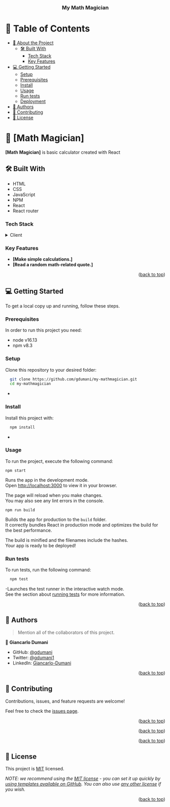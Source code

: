 <a name="readme-top"></a>

<!--
HOW TO USE:
This is an example of how you may give instructions on setting up your project locally.

Modify this file to match your project and remove sections that don't apply.

REQUIRED SECTIONS:
- Table of Contents
- About the Project
  - Built With
  - Live Demo
- Getting Started
- Authors
- Future Features
- Contributing
- Show your support
- Acknowledgements
- License

OPTIONAL SECTIONS:
- FAQ

After you're finished please remove all the comments and instructions!
-->

<div align="center">
  <!-- You are encouraged to replace this logo with your own! Otherwise you can also remove it. -->
  <!-- <img src="murple_logo.png" alt="logo" width="140"  height="auto" />
  <br/> -->

  <h3><b>My Math Magician</b></h3>

</div>

<!-- TABLE OF CONTENTS -->

# 📗 Table of Contents

- [📖 About the Project](#about-project)
  - [🛠 Built With](#built-with)
    - [Tech Stack](#tech-stack)
    - [Key Features](#key-features)
- [💻 Getting Started](#getting-started)
  - [Setup](#setup)
  - [Prerequisites](#prerequisites)
  - [Install](#install)
  - [Usage](#usage)
  - [Run tests](#run-tests)
  - [Deployment](#triangular_flag_on_post-deployment)
- [👥 Authors](#authors)
- [🤝 Contributing](#contributing)
- [📝 License](#license)

<!-- PROJECT DESCRIPTION -->

# 📖 [Math Magician] <a name="about-project"></a>


**[Math Magician]** is basic calculator created with React

## 🛠 Built With <a name="built-with"></a>

- HTML
- CSS
- JavaScript
- NPM
- React
- React router

### Tech Stack <a name="tech-stack"></a>


<details>
  <summary>Client</summary>
  <ul>
    <li><a href="https://reactjs.org/">React.js</a></li>
  </ul>
</details>



<!-- Features -->

### Key Features <a name="key-features"></a>

- **[Make simple calculations.]**
- **[Read a random math-related quote.]**

<p align="right">(<a href="#readme-top">back to top</a>)</p>



<!-- GETTING STARTED -->

## 💻 Getting Started <a name="getting-started"></a>

To get a local copy up and running, follow these steps.

### Prerequisites

In order to run this project you need:

- node v16.13
- npm v8.3

### Setup

Clone this repository to your desired folder:

```sh
  git clone https://github.com/gdumani/my-mathmagician.git
  cd my-mathmagician
```
-

### Install

Install this project with:


```sh
  npm install
```
-

### Usage

To run the project, execute the following command:

`npm start`

Runs the app in the development mode.\
Open [http://localhost:3000](http://localhost:3000) to view it in your browser.

The page will reload when you make changes.\
You may also see any lint errors in the console.

`npm run build`

Builds the app for production to the `build` folder.\
It correctly bundles React in production mode and optimizes the build for the best performance.

The build is minified and the filenames include the hashes.\
Your app is ready to be deployed!




### Run tests

To run tests, run the following command:

```sh
  npm test
```
-Launches the test runner in the interactive watch mode.\
See the section about [running tests](https://facebook.github.io/create-react-app/docs/running-tests) for more information.



<p align="right">(<a href="#readme-top">back to top</a>)</p>

<!-- AUTHORS -->

## 👥 Authors <a name="authors"></a>

> Mention all of the collaborators of this project.

👤 **Giancarlo Dumani**

- GitHub: [@gdumani](https://github.com/gdumani)
- Twitter: [@gdumani1](https://twitter.com/gdumani1)
- LinkedIn: [ Giancarlo-Dumani](https://www.linkedin.com/in/gdumani/?originalSubdomain=cr)


<p align="right">(<a href="#readme-top">back to top</a>)</p>


<!-- CONTRIBUTING -->

## 🤝 Contributing <a name="contributing"></a>

Contributions, issues, and feature requests are welcome!

Feel free to check the [issues page](../../issues/).

<p align="right">(<a href="#readme-top">back to top</a>)</p>

<!-- SUPPORT -->


<p align="right">(<a href="#readme-top">back to top</a>)</p>

<!-- ACKNOWLEDGEMENTS -->


<p align="right">(<a href="#readme-top">back to top</a>)</p>

<!-- LICENSE -->

## 📝 License <a name="license"></a>

This project is [MIT](./LICENSE) licensed.

_NOTE: we recommend using the [MIT license](https://choosealicense.com/licenses/mit/) - you can set it up quickly by [using templates available on GitHub](https://docs.github.com/en/communities/setting-up-your-project-for-healthy-contributions/adding-a-license-to-a-repository). You can also use [any other license](https://choosealicense.com/licenses/) if you wish._

<p align="right">(<a href="#readme-top">back to top</a>)</p>